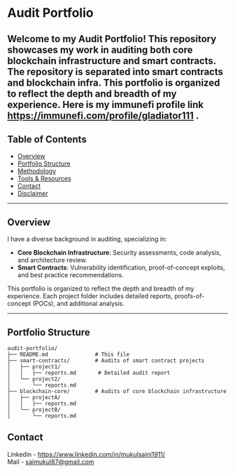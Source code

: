 # Audit Portfolio

Welcome to my Audit Portfolio! This repository showcases my work in auditing both core blockchain infrastructure and smart contracts. The repository is separated into smart contracts and blockchain infra.
This portfolio is organized to reflect the depth and breadth of my experience. Here is my immunefi profile link https://immunefi.com/profile/gladiator111 .
---

## Table of Contents

- [Overview](#overview)
- [Portfolio Structure](#portfolio-structure)
- [Methodology](#methodology)
- [Tools & Resources](#tools--resources)
- [Contact](#contact)
- [Disclaimer](#disclaimer)

---

## Overview

I have a diverse background in auditing, specializing in:

- **Core Blockchain Infrastructure**: Security assessments, code analysis, and architecture review.
- **Smart Contracts**: Vulnerability identification, proof-of-concept exploits, and best practice recommendations.

This portfolio is organized to reflect the depth and breadth of my experience. Each project folder includes detailed reports, proofs-of-concept (POCs), and additional analysis.

---

## Portfolio Structure

```plaintext
audit-portfolio/
├── README.md               # This file
├── smart-contracts/        # Audits of smart contract projects
│   ├── project1/
│   │   ├── reports.md       # Detailed audit report
│   └── project2/
│       └── reports.md
├── blockchain-core/        # Audits of core blockchain infrastructure
│   ├── projectA/
│   │   ├── reports.md
│   └── projectB/
│       └── reports.md
```

## Contact
Linkedin - https://www.linkedin.com/in/mukulsaini1911/                                                                     
Mail - saimukul87@gmail.com
